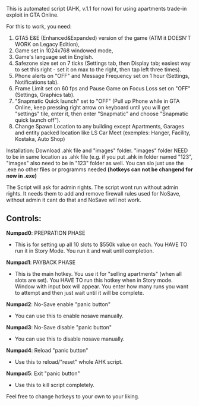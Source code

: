 This is automated script (AHK, v.1.1 for now) for using apartments trade-in exploit in GTA Online.

For this to work, you need:
1. GTA5 E&E (Enhanced&Expanded) version of the game (ATM it DOESN'T WORK on Legacy Edition),
2. Game set in 1024x768 windowed mode,
3. Game's language set in English.
4. Safezone size set on 7 ticks (Settings tab, then Display tab; easiest way to set this right - set it on max to the right, then tap left three times).
5. Phone alerts on "OFF" and Message Frequency set on 1 hour (Settings, Notifications tab).
6. Frame Limit set on 60 fps and Pause Game on Focus Loss set on "OFF" (Settings, Graphics tab).
7. "Snapmatic Quick launch" set to "OFF" (Pull up Phone while in GTA Online, keep pressing right arrow on keyboard until you will get "settings" tile, enter it, then enter "Snapmatic" and choose "Snapmatic quick launch off").
8. Change Spawn Location to any building except Apartments, Garages and entity packed location like LS Car Meet (exemples: Hanger, Facility, Kostaka, Auto Shop)


Installation:
Download .ahk file and "images" folder. "images" folder NEED to be in same location as .ahk file (e.g. if you put .ahk in folder named "123", "images" also need to be in "123" folder as well.
You can slo just use the .exe no other files or programms needed **(hotkeys can not be changend for now in .exe)**


The Script will ask for admin rights.
The script wont run without admin rights. It needs them to add and remove firewall rules used for NoSave, without admin it cant do that and NoSave will not work.


**Controls:**
-
**Numpad0**: PREPRATION PHASE
- This is for setting up all 10 slots to $550k value on each. You HAVE TO run it in Story Mode. You run it and wait until completion.


**Numpad1**: PAYBACK PHASE
- This is the main hotkey. You use it for "selling apartments" (when all slots are set). You HAVE TO run this hotkey when in Story mode.
Window with input box will appear. You enter how many runs you want to attempt and then just wait until it will be complete.

**Numpad2**: No-Save enable "panic button"
- You can use this to enable nosave manually.

**Numpad3**: No-Save disable "panic button"
- You can use this to disable nosave manually.

**Numpad4**: Reload "panic button"
- Use this to reload/"reset" whole AHK script.

**Numpad5**: Exit "panic button"
- Use this to kill script completely.


Feel free to change hotkeys to your own to your liking.
